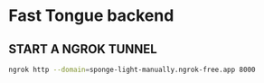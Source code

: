 # Fast Tongue backend

## START A NGROK TUNNEL

```bash
ngrok http --domain=sponge-light-manually.ngrok-free.app 8000
```

